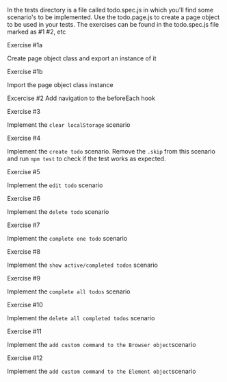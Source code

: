 In the tests directory is a file called todo.spec.js in which you'll find some scenario's to be implemented. Use the todo.page.js to create a page object to be used in your tests. The exercises can be found in the todo.spec.js file marked as #1 #2, etc

Exercise #1a

Create page object class and export an instance of it

Exercise #1b

Import the page object class instance

Excercise #2
Add navigation to the beforeEach hook

Exercise #3

Implement the `clear localStorage` scenario

Exercise #4

Implement the `create todo` scenario.
Remove the `.skip` from this scenario and run `npm test` to check if the test works as expected.

Exercise #5

Implement the `edit todo` scenario

Exercise #6

Implement the `delete todo` scenario

Exercise #7

Implement the `complete one todo` scenario

Exercise #8

Implement the `show active/completed todos` scenario

Exercise #9

Implement the `complete all todos` scenario

Exercise #10

Implement the `delete all completed todos` scenario

Exercise #11

Implement the `add custom command to the Browser object`scenario

Exercise #12

Implement the `add custom command to the Element object`scenario